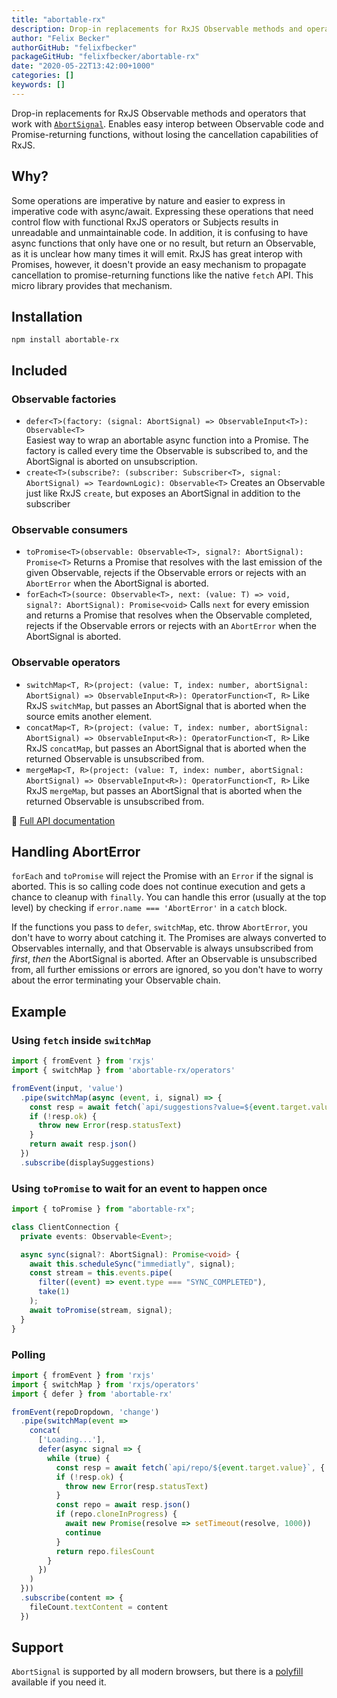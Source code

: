 ```yaml
---
title: "abortable-rx"
description: Drop-in replacements for RxJS Observable methods and operators that work with AbortSignal
author: "Felix Becker"
authorGitHub: "felixfbecker"
packageGitHub: "felixfbecker/abortable-rx"
date: "2020-05-22T13:42:00+1000"
categories: []
keywords: []
---
```


Drop-in replacements for RxJS Observable methods and operators that work with [`AbortSignal`](https://developer.mozilla.org/en-US/docs/Web/API/AbortSignal).
Enables easy interop between Observable code and Promise-returning functions, without losing the cancellation capabilities of RxJS.

## Why?

Some operations are imperative by nature and easier to express in imperative code with async/await.
Expressing these operations that need control flow with functional RxJS operators or Subjects results in unreadable and unmaintainable code.
In addition, it is confusing to have async functions that only have one or no result, but return an Observable, as it is unclear how many times it will emit.
RxJS has great interop with Promises, however, it doesn't provide an easy mechanism to propagate cancellation to promise-returning functions like the native `fetch` API.
This micro library provides that mechanism.

## Installation

```text
npm install abortable-rx
```

## Included

### Observable factories

- `defer<T>(factory: (signal: AbortSignal) => ObservableInput<T>): Observable<T>`  
  Easiest way to wrap an abortable async function into a Promise. The factory is called every time the Observable is subscribed to, and the AbortSignal is aborted on unsubscription.
- `create<T>(subscribe?: (subscriber: Subscriber<T>, signal: AbortSignal) => TeardownLogic): Observable<T>`
  Creates an Observable just like RxJS `create`, but exposes an AbortSignal in addition to the subscriber

### Observable consumers

- `toPromise<T>(observable: Observable<T>, signal?: AbortSignal): Promise<T>`
  Returns a Promise that resolves with the last emission of the given Observable, rejects if the Observable errors or rejects with an `AbortError` when the AbortSignal is aborted.
- `forEach<T>(source: Observable<T>, next: (value: T) => void, signal?: AbortSignal): Promise<void>`
  Calls `next` for every emission and returns a Promise that resolves when the Observable completed, rejects if the Observable errors or rejects with an `AbortError` when the AbortSignal is aborted.

### Observable operators

- `switchMap<T, R>(project: (value: T, index: number, abortSignal: AbortSignal) => ObservableInput<R>): OperatorFunction<T, R>`
  Like RxJS `switchMap`, but passes an AbortSignal that is aborted when the source emits another element.
- `concatMap<T, R>(project: (value: T, index: number, abortSignal: AbortSignal) => ObservableInput<R>): OperatorFunction<T, R>`
  Like RxJS `concatMap`, but passes an AbortSignal that is aborted when the returned Observable is unsubscribed from.
- `mergeMap<T, R>(project: (value: T, index: number, abortSignal: AbortSignal) => ObservableInput<R>): OperatorFunction<T, R>`
  Like RxJS `mergeMap`, but passes an AbortSignal that is aborted when the returned Observable is unsubscribed from.

📖 [Full API documentation](https://unpkg.com/abortable-rx/docs/)

## Handling AbortError

`forEach` and `toPromise` will reject the Promise with an `Error` if the signal is aborted.
This is so calling code does not continue execution and gets a chance to cleanup with `finally`.
You can handle this error (usually at the top level) by checking if `error.name === 'AbortError'` in a `catch` block.

If the functions you pass to `defer`, `switchMap`, etc. throw `AbortError`, you don't have to worry about catching it.
The Promises are always converted to Observables internally, and that Observable is always unsubscribed from _first_, _then_ the AbortSignal is aborted.
After an Observable is unsubscribed from, all further emissions or errors are ignored, so you don't have to worry about the error terminating your Observable chain.

## Example

### Using `fetch` inside `switchMap`

```ts
import { fromEvent } from 'rxjs'
import { switchMap } from 'abortable-rx/operators'

fromEvent(input, 'value')
  .pipe(switchMap(async (event, i, signal) => {
    const resp = await fetch(`api/suggestions?value=${event.target.value}`, { signal })
    if (!resp.ok) {
      throw new Error(resp.statusText)
    }
    return await resp.json()
  })
  .subscribe(displaySuggestions)
```

### Using `toPromise` to wait for an event to happen once

```ts
import { toPromise } from "abortable-rx";

class ClientConnection {
  private events: Observable<Event>;

  async sync(signal?: AbortSignal): Promise<void> {
    await this.scheduleSync("immediatly", signal);
    const stream = this.events.pipe(
      filter((event) => event.type === "SYNC_COMPLETED"),
      take(1)
    );
    await toPromise(stream, signal);
  }
}
```

### Polling

```ts
import { fromEvent } from 'rxjs'
import { switchMap } from 'rxjs/operators'
import { defer } from 'abortable-rx'

fromEvent(repoDropdown, 'change')
  .pipe(switchMap(event =>
    concat(
      ['Loading...'],
      defer(async signal => {
        while (true) {
          const resp = await fetch(`api/repo/${event.target.value}`, { signal })
          if (!resp.ok) {
            throw new Error(resp.statusText)
          }
          const repo = await resp.json()
          if (repo.cloneInProgress) {
            await new Promise(resolve => setTimeout(resolve, 1000))
            continue
          }
          return repo.filesCount
        }
      })
    )
  }))
  .subscribe(content => {
    fileCount.textContent = content
  })
```

## Support

`AbortSignal` is supported by all modern browsers, but there is a [polyfill](https://www.npmjs.com/package/abort-controller) available if you need it.
